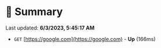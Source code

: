 # 📖 Summary
Last updated: **6/3/2023, 5:45:17 AM**

- `GET` [https://google.com](https://google.com) - **Up** (166ms)
